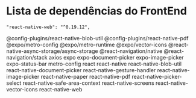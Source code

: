 # Lista de dependências do FrontEnd

    "react-native-web": "^0.19.12",
@config-plugins/react-native-blob-util @config-plugins/react-native-pdf @expo/metro-config @expo/metro-runtime @expo/vector-icons @react-native-async-storage/async-storage @react-navigation/native @react-navigation/stack axios expo expo-document-picker   expo-image-picker expo-status-bar metro-config react react-native react-native-blob-util react-native-document-picker react-native-gesture-handler react-native-image-picker react-native-paper react-native-pdf react-native-picker-select react-native-safe-area-context react-native-screens react-native-vector-icons react-native-web 
